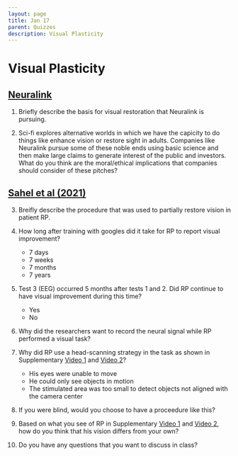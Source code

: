 ```yaml
---
layout: page
title: Jan 17
parent: Quizzes
description: Visual Plasticity
--- 
```


# Visual Plasticity

## [Neuralink](https://www.youtube.com/watch?v=UrUnJmQvgrM)

1. Briefly describe the basis for visual restoration that Neuralink is pursuing. 

2. Sci-fi explores alternative worlds in which we have the capicity to do things like enhance vision or restore sight in adults. Companies like Neuralink pursue some of these noble ends using basic science and then make large claims to generate interest of the public and investors. What do you think are the moral/ethical implications that companies should consider of these pitches? 

## [Sahel et al (2021)](https://www.nature.com/articles/s41591-021-01351-4)

3. Breifly describe the procedure that was used to partially restore vision in patient RP. 

4. How long after training with googles did it take for RP to report visual improvement? 
    - 7 days
    - 7 weeks
    - 7 months
    - 7 years

5. Test 3 (EEG) occurred 5 months after tests 1 and 2. Did RP continue to have visual improvement during this time? 
    - Yes
    - No
    
6. Why did the researchers want to record the neural signal while RP performed a visual task? 

7. Why did RP use a head-scanning strategy in the task as shown in Supplementary [Video 1](https://static-content.springer.com/esm/art%3A10.1038%2Fs41591-021-01351-4/MediaObjects/41591_2021_1351_MOESM3_ESM.mp4) and [Video 2](https://static-content.springer.com/esm/art%3A10.1038%2Fs41591-021-01351-4/MediaObjects/41591_2021_1351_MOESM4_ESM.mp4)? 
    - His eyes were unable to move
    - He could only see objects in motion
    - The stimulated area was too small to detect objects not aligned with the camera center
    
8. If you were blind, would you choose to have a proceedure like this?

9. Based on what you see of RP in Supplementary [Video 1](https://static-content.springer.com/esm/art%3A10.1038%2Fs41591-021-01351-4/MediaObjects/41591_2021_1351_MOESM3_ESM.mp4) and [Video 2](https://static-content.springer.com/esm/art%3A10.1038%2Fs41591-021-01351-4/MediaObjects/41591_2021_1351_MOESM4_ESM.mp4), how do you think that his vision differs from your own? 

10. Do you have any questions that you want to discuss in class? 
